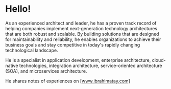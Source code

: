# Hello!
As an experienced architect and leader, he has a proven track record of helping companies implement next-generation technology architectures that are both robust and scalable. By building solutions that are designed for maintainability and reliability, he enables organizations to achieve their business goals and stay competitive in today's rapidly changing technological landscape.

He is a specialist in application development, enterprise architecture, cloud-native technologies, integration architecture, service-oriented architecture (SOA), and microservices architecture.

He shares notes of experiences on [www.ibrahimatay.com]

[www.ibrahimatay.com]: https://www.ibrahimatay.com
